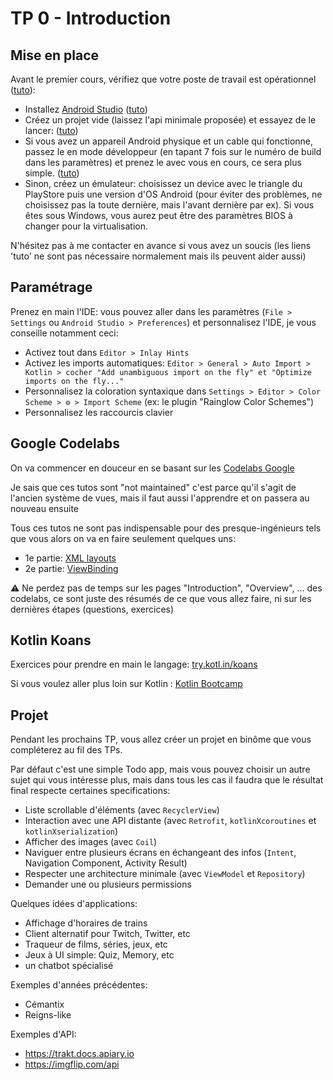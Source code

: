 # TP 0 - Introduction

## Mise en place

Avant le premier cours, vérifiez que votre poste de travail est opérationnel ([tuto](https://developer.android.com/courses/pathways/android-basics-kotlin-two)):

- Installez [Android Studio](https://developer.android.com/studio) ([tuto](https://developer.android.com/codelabs/basic-android-kotlin-training-install-android-studio?continue=https%3A%2F%2Fdeveloper.android.com%2Fcourses%2Fpathways%2Fandroid-basics-kotlin-two%23codelab-https%3A%2F%2Fdeveloper.android.com%2Fcodelabs%2Fbasic-android-kotlin-training-install-android-studio#0))
- Créez un projet vide (laissez l'api minimale proposée) et essayez de le lancer: ([tuto](https://developer.android.com/codelabs/basic-android-kotlin-training-first-template-project?continue=https%3A%2F%2Fdeveloper.android.com%2Fcourses%2Fpathways%2Fandroid-basics-kotlin-two%23codelab-https%3A%2F%2Fdeveloper.android.com%2Fcodelabs%2Fbasic-android-kotlin-training-first-template-project#0))
- Si vous avez un appareil Android physique et un cable qui fonctionne, passez le en mode développeur (en tapant 7 fois sur le numéro de build dans les paramètres) et prenez le avec vous en cours, ce sera plus simple. ([tuto](https://developer.android.com/codelabs/basic-android-kotlin-training-run-on-mobile-device?continue=https%3A%2F%2Fdeveloper.android.com%2Fcourses%2Fpathways%2Fandroid-basics-kotlin-two%23codelab-https%3A%2F%2Fdeveloper.android.com%2Fcodelabs%2Fbasic-android-kotlin-training-run-on-mobile-device#0))
- Sinon, créez un émulateur: choisissez un device avec le triangle du PlayStore puis une version d'OS Android (pour éviter des problèmes, ne choisissez pas la toute dernière, mais l'avant dernière par ex). Si vous êtes sous Windows, vous aurez peut être des paramètres BIOS à changer pour la virtualisation.

<aside class="positive">
N'hésitez pas à me contacter en avance si vous avez un soucis (les liens 'tuto' ne sont pas nécessaire normalement mais ils peuvent aider aussi)
</aside>

## Paramétrage

Prenez en main l'IDE: vous pouvez aller dans les paramètres (`File > Settings` ou `Android Studio > Preferences`) et personnalisez l'IDE, je vous conseille notamment ceci:

- Activez tout dans `Editor > Inlay Hints`
- Activez les imports automatiques: `Editor > General > Auto Import > Kotlin > cocher "Add unambiguous import on the fly" et "Optimize imports on the fly..."`
- Personnalisez la coloration syntaxique dans `Settings > Editor > Color Scheme > ⚙ > Import Scheme` (ex: le plugin "Rainglow Color Schemes")
- Personnalisez les raccourcis clavier

## Google Codelabs

On va commencer en douceur en se basant sur les [Codelabs Google](https://developer.android.com/courses/android-basics-kotlin/course)

<aside class="negative">
Je sais que ces tutos sont "not maintained" c'est parce qu'il s'agit de l'ancien système de vues, mais il faut aussi l'apprendre et on passera au nouveau ensuite
</aside>

Tous ces tutos ne sont pas indispensable pour des presque-ingénieurs tels que vous alors on va en faire seulement quelques uns:

- 1e partie: [XML layouts](https://developer.android.com/codelabs/basic-android-kotlin-training-xml-layouts?continue=https%3A%2F%2Fdeveloper.android.com%2Fcourses%2Fpathways%2Fandroid-basics-kotlin-unit-2-pathway-1%23codelab-https%3A%2F%2Fdeveloper.android.com%2Fcodelabs%2Fbasic-android-kotlin-training-xml-layouts)
- 2e partie: [ViewBinding](https://developer.android.com/codelabs/basic-android-kotlin-training-tip-calculator?continue=https%3A%2F%2Fdeveloper.android.com%2Fcourses%2Fpathways%2Fandroid-basics-kotlin-unit-2-pathway-1%23codelab-https%3A%2F%2Fdeveloper.android.com%2Fcodelabs%2Fbasic-android-kotlin-training-tip-calculator)
<!-- - 3e partie: [RecyclerView](https://developer.android.com/codelabs/basic-android-kotlin-training-recyclerview-scrollable-list?continue=https%3A%2F%2Fdeveloper.android.com%2Fcourses%2Fpathways%2Fandroid-basics-kotlin-unit-2-pathway-3%23codelab-https%3A%2F%2Fdeveloper.android.com%2Fcodelabs%2Fbasic-android-kotlin-training-recyclerview-scrollable-list#0) -->

<aside class="negative">
⚠️ Ne perdez pas de temps sur les pages "Introduction", "Overview", ... des codelabs, ce sont juste des résumés de ce que vous allez faire, ni sur les dernières étapes (questions, exercices)
</aside>

## Kotlin Koans

Exercices pour prendre en main le langage: [try.kotl.in/koans](http://try.kotl.in/koans)

Si vous voulez aller plus loin sur Kotlin : [Kotlin Bootcamp](https://developer.android.com/courses/kotlin-bootcamp/overview)

## Projet

Pendant les prochains TP, vous allez créer un projet en binôme que vous compléterez au fil des TPs.

Par défaut c'est une simple Todo app, mais vous pouvez choisir un autre sujet qui vous intéresse plus, mais dans tous les cas il faudra que le résultat final respecte certaines specifications:

- Liste scrollable d'éléments (avec `RecyclerView`)
- Interaction avec une API distante (avec `Retrofit`, `kotlinXcoroutines` et `kotlinXserialization`)
- Afficher des images (avec `Coil`)
- Naviguer entre plusieurs écrans en échangeant des infos (`Intent`, Navigation Component, Activity Result)
- Respecter une architecture minimale (avec `ViewModel` et `Repository`)
- Demander une ou plusieurs permissions

Quelques idées d'applications:

- Affichage d'horaires de trains
- Client alternatif pour Twitch, Twitter, etc
- Traqueur de films, séries, jeux, etc
- Jeux à UI simple: Quiz, Memory, etc
- un chatbot spécialisé

Exemples d'années précédentes:

- Cémantix
- Reigns-like

Exemples d'API:

- <https://trakt.docs.apiary.io>
- <https://imgflip.com/api>

<!--
Barème approximatif /10 :
- base /2
- TP features principales /3
- propreté et stabilité /2
- TP complets /3
- bonus (UI, sujet personnalisé)

-> ReadMe

soutenance?

add search
-->